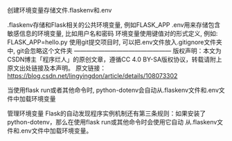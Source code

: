 创建环境变量存储文件.flaskenv和.env

.flaskenv存储和Flask相关的公共环境变量, 例如FLASK_APP
.env用来存储包含敏感信息的环境变量, 比如用户名和密码
环境变量使用键值对的形式定义, 例如: FLASK_APP=hello.py
使用git提交项目时, 可以把.env文件放入.gitignore文件夹中, git会忽略这个文件夹
————————————————
版权声明：本文为CSDN博主「程序烂人」的原创文章，遵循CC 4.0 BY-SA版权协议，转载请附上原文出处链接及本声明。
原文链接：https://blog.csdn.net/lingyingdon/article/details/108073302

当使用flask run或者其他命令时, python-dotenv会自动从.flaskenv文件和.env文件中加载环境变量

管理环境变量
Flask的自动发现程序实例机制还有第三条规则：如果安装了
python-dotenv，那么在使用flask run或其他命令时会使用它自动
从.flaskenv文件和.env文件中加载环境变量。
